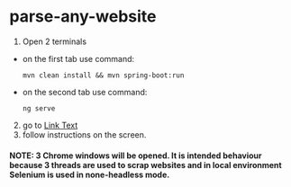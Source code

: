 # parse-any-website

1. Open 2 terminals
  - on the first tab use command:
    
    ```
    mvn clean install && mvn spring-boot:run
    ```
  - on the second tab use command:
    
      ```
      ng serve
      ```
2. go to [Link Text](http://localhost:4200)
3. follow instructions on the screen.

#### NOTE: 3 Chrome windows will be opened. It is intended behaviour because 3 threads are used to scrap websites and in local environment Selenium is used in none-headless mode.
